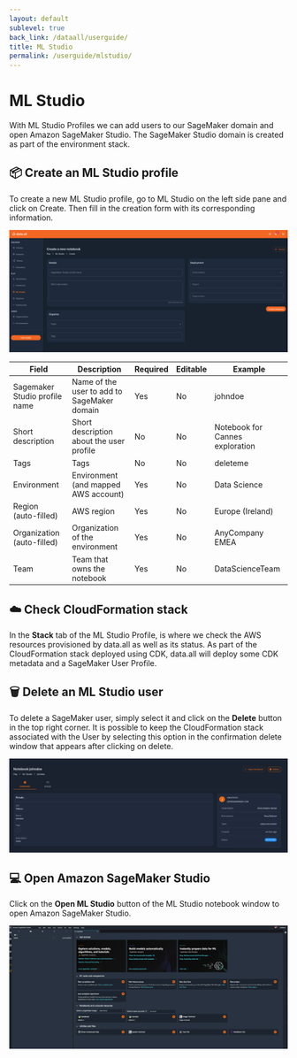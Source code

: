 ```yaml
---
layout: default
sublevel: true
back_link: /dataall/userguide/
title: ML Studio
permalink: /userguide/mlstudio/
---
```

# **ML Studio**
With ML Studio Profiles we can add users to our SageMaker domain and open Amazon SageMaker Studio.
The SageMaker Studio domain is created as part of the environment stack. 


## 📦 **Create an ML Studio profile**
To create a new ML Studio profile, go to ML Studio on the left side pane and click on Create. Then fill in the creation form
with its corresponding information.

![notebooks](img/mlstudio/ml_studio.png)


| Field                         | Description                                 | Required | Editable |Example
|-------------------------------|---------------------------------------------|----------|----------|-------------
| Sagemaker Studio profile name | Name of the user to add to SageMaker domain | Yes      | No       |johndoe
| Short description             | Short description about the user profile    | No       | No       |Notebook for Cannes exploration
| Tags                          | Tags                                        | No       | No       |deleteme
| Environment                   | Environment (and mapped AWS account)        | Yes      | No       |Data Science
| Region (auto-filled)          | AWS region                                  | Yes      | No       |Europe (Ireland)
| Organization (auto-filled)    | Organization of the environment             | Yes      | No       |AnyCompany EMEA
| Team                          | Team that owns the notebook                 | Yes      | No       |DataScienceTeam



## ☁️ **Check CloudFormation stack**
In the **Stack** tab of the ML Studio Profile, is where we check the AWS resources provisioned by data.all as well as its status.
As part of the CloudFormation stack deployed using CDK, data.all will deploy some CDK metadata and a SageMaker User Profile.


## 🗑️ **Delete an ML Studio user**

To delete a SageMaker user, simply select it and click on the **Delete** button in the top right corner. It is possible to
keep the CloudFormation stack associated with the User by selecting this option in the confirmation
delete window that appears after clicking on delete.

![notebooks](img/mlstudio/ml_studio_3.png)

## 💻 **Open Amazon SageMaker Studio**
Click on the **Open ML Studio** button of the ML Studio notebook window to open Amazon SageMaker Studio.

![notebooks](img/mlstudio/ml_studio_2.png)
